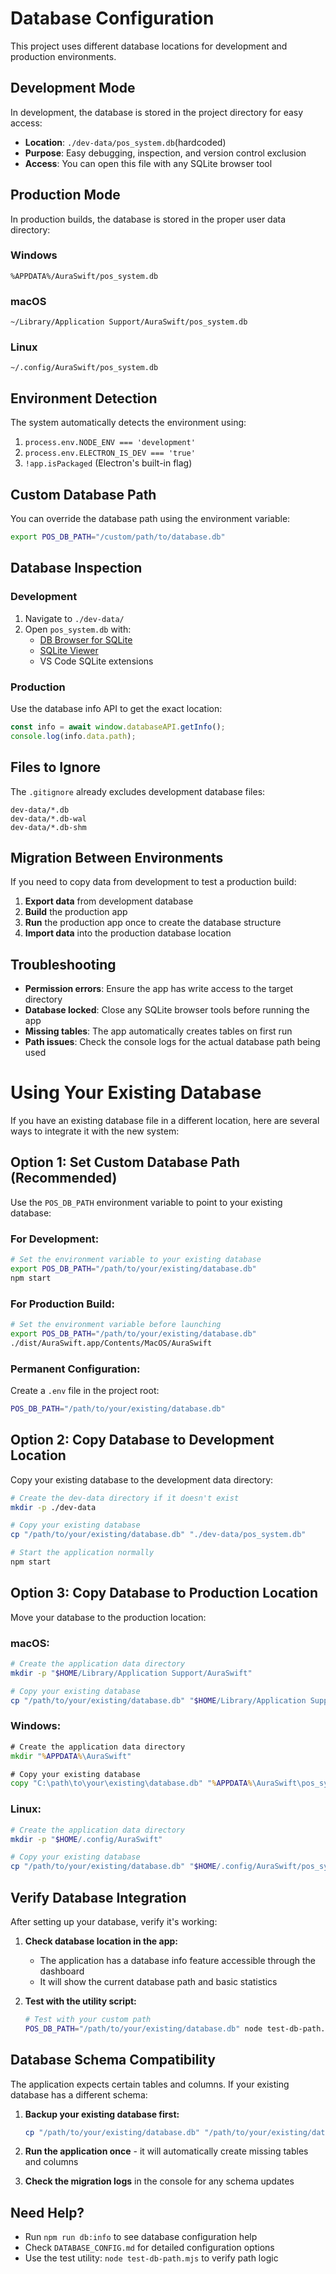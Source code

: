 # Database Configuration

This project uses different database locations for development and production environments.

## Development Mode

In development, the database is stored in the project directory for easy access:

- **Location**: `./dev-data/pos_system.db`(hardcoded)
- **Purpose**: Easy debugging, inspection, and version control exclusion
- **Access**: You can open this file with any SQLite browser tool

## Production Mode

In production builds, the database is stored in the proper user data directory:

### Windows

```
%APPDATA%/AuraSwift/pos_system.db
```

### macOS

```
~/Library/Application Support/AuraSwift/pos_system.db
```

### Linux

```
~/.config/AuraSwift/pos_system.db
```

## Environment Detection

The system automatically detects the environment using:

1. `process.env.NODE_ENV === 'development'`
2. `process.env.ELECTRON_IS_DEV === 'true'`
3. `!app.isPackaged` (Electron's built-in flag)

## Custom Database Path

You can override the database path using the environment variable:

```bash
export POS_DB_PATH="/custom/path/to/database.db"
```

## Database Inspection

### Development

1. Navigate to `./dev-data/`
2. Open `pos_system.db` with:
   - [DB Browser for SQLite](https://sqlitebrowser.org/)
   - [SQLite Viewer](https://inloop.github.io/sqlite-viewer/)
   - VS Code SQLite extensions

### Production

Use the database info API to get the exact location:

```javascript
const info = await window.databaseAPI.getInfo();
console.log(info.data.path);
```

## Files to Ignore

The `.gitignore` already excludes development database files:

```
dev-data/*.db
dev-data/*.db-wal
dev-data/*.db-shm
```

## Migration Between Environments

If you need to copy data from development to test a production build:

1. **Export data** from development database
2. **Build** the production app
3. **Run** the production app once to create the database structure
4. **Import data** into the production database location

## Troubleshooting

- **Permission errors**: Ensure the app has write access to the target directory
- **Database locked**: Close any SQLite browser tools before running the app
- **Missing tables**: The app automatically creates tables on first run
- **Path issues**: Check the console logs for the actual database path being used

# Using Your Existing Database

If you have an existing database file in a different location, here are several ways to integrate it with the new system:

## Option 1: Set Custom Database Path (Recommended)

Use the `POS_DB_PATH` environment variable to point to your existing database:

### For Development:

```bash
# Set the environment variable to your existing database
export POS_DB_PATH="/path/to/your/existing/database.db"
npm start
```

### For Production Build:

```bash
# Set the environment variable before launching
export POS_DB_PATH="/path/to/your/existing/database.db"
./dist/AuraSwift.app/Contents/MacOS/AuraSwift
```

### Permanent Configuration:

Create a `.env` file in the project root:

```bash
POS_DB_PATH="/path/to/your/existing/database.db"
```

## Option 2: Copy Database to Development Location

Copy your existing database to the development data directory:

```bash
# Create the dev-data directory if it doesn't exist
mkdir -p ./dev-data

# Copy your existing database
cp "/path/to/your/existing/database.db" "./dev-data/pos_system.db"

# Start the application normally
npm start
```

## Option 3: Copy Database to Production Location

Move your database to the production location:

### macOS:

```bash
# Create the application data directory
mkdir -p "$HOME/Library/Application Support/AuraSwift"

# Copy your existing database
cp "/path/to/your/existing/database.db" "$HOME/Library/Application Support/AuraSwift/pos_system.db"
```

### Windows:

```cmd
# Create the application data directory
mkdir "%APPDATA%\AuraSwift"

# Copy your existing database
copy "C:\path\to\your\existing\database.db" "%APPDATA%\AuraSwift\pos_system.db"
```

### Linux:

```bash
# Create the application data directory
mkdir -p "$HOME/.config/AuraSwift"

# Copy your existing database
cp "/path/to/your/existing/database.db" "$HOME/.config/AuraSwift/pos_system.db"
```

## Verify Database Integration

After setting up your database, verify it's working:

1. **Check database location in the app:**

   - The application has a database info feature accessible through the dashboard
   - It will show the current database path and basic statistics

2. **Test with the utility script:**
   ```bash
   # Test with your custom path
   POS_DB_PATH="/path/to/your/existing/database.db" node test-db-path.mjs
   ```

## Database Schema Compatibility

The application expects certain tables and columns. If your existing database has a different schema:

1. **Backup your existing database first:**

   ```bash
   cp "/path/to/your/existing/database.db" "/path/to/your/existing/database.backup.db"
   ```

2. **Run the application once** - it will automatically create missing tables and columns

3. **Check the migration logs** in the console for any schema updates

## Need Help?

- Run `npm run db:info` to see database configuration help
- Check `DATABASE_CONFIG.md` for detailed configuration options
- Use the test utility: `node test-db-path.mjs` to verify path logic
